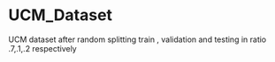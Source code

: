 # UCM_Dataset

UCM dataset after random splitting train , validation and testing in  ratio .7,.1,.2 respectively 
